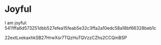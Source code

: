# Joyful

I am joyful: 5411ffa6d573251dbb527efea15feab5e32c3ffa2a10edc58a18bf66328beb1c


22extLxekaxhkSB27HrwXsr7TQzHuTQVzzCZhs2CCQmBSP